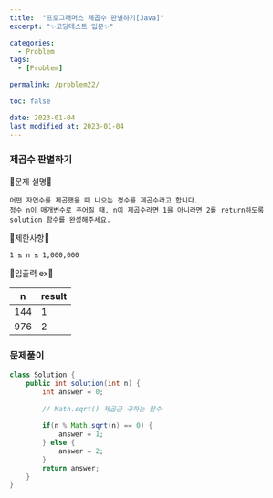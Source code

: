 ```yaml
---
title:  "프로그래머스 제곱수 판별하기[Java]"
excerpt: "✨코딩테스트 입문✨"

categories:
  - Problem
tags:
  - [Problem]

permalink: /problem22/

toc: false

date: 2023-01-04
last_modified_at: 2023-01-04
---
```

### 제곱수 판별하기

💫문제 설명💫

```
어떤 자연수를 제곱했을 때 나오는 정수를 제곱수라고 합니다. 
정수 n이 매개변수로 주어질 때, n이 제곱수라면 1을 아니라면 2를 return하도록 solution 함수를 완성해주세요.
```
💫제한사항💫

```
1 ≤ n ≤ 1,000,000
```

💫입출력 ex💫

|n|result|
|------|---|
|144|1|
|976|2|

### 문제풀이

```java
class Solution {
    public int solution(int n) {
        int answer = 0;
        
        // Math.sqrt() 제곱근 구하는 함수
        
        if(n % Math.sqrt(n) == 0) {
            answer = 1;
        } else {
            answer = 2;
        }
        return answer;
    }
}
```
